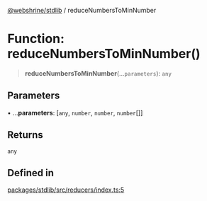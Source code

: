 [@webshrine/stdlib](../globals.md) / reduceNumbersToMinNumber

# Function: reduceNumbersToMinNumber()

> **reduceNumbersToMinNumber**(...`parameters`): `any`

## Parameters

• ...**parameters**: [`any`, `number`, `number`, `number`[]]

## Returns

`any`

## Defined in

[packages/stdlib/src/reducers/index.ts:5](https://github.com/webshrine/webshrine/blob/0e16c5948921e0c95cce645760c4a8b0855b196b/packages/stdlib/src/reducers/index.ts#L5)
